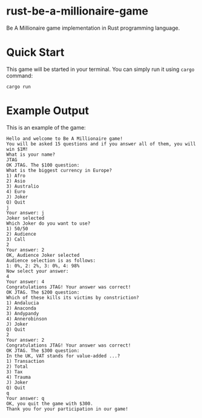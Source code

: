 # rust-be-a-millionaire-game
Be A Millionaire game implementation in Rust programming language.

# Quick Start

This game will be started in your terminal. You can simply run it using `cargo` command:

```shell
cargo run
```

# Example Output

This is an example of the game:

```shell
Hello and welcome to Be A Millionaire game!
You will be asked 15 questions and if you answer all of them, you will win $1M!
What is your name?
JTAG
OK JTAG. The $100 question:
What is the biggest currency in Europe?
1) Afro
2) Asio
3) Australio
4) Euro
J) Joker
Q) Quit
j
Your answer: j
Joker selected
Which Joker do you want to use?
1) 50/50
2) Audience
3) Call
2
Your answer: 2
OK, Audience Joker selected
Audience selection is as follows:
1: 0%, 2: 2%, 3: 0%, 4: 98%
Now select your answer:
4
Your answer: 4
Congratulations JTAG! Your answer was correct!
OK JTAG. The $200 question:
Which of these kills its victims by constriction?
1) Andalucia
2) Anaconda
3) Andypandy
4) Annerobinson
J) Joker
Q) Quit
2
Your answer: 2
Congratulations JTAG! Your answer was correct!
OK JTAG. The $300 question:
In the UK, VAT stands for value-added ...?
1) Transaction
2) Total
3) Tax
4) Trauma
J) Joker
Q) Quit
q
Your answer: q
OK, you quit the game with $300.
Thank you for your participation in our game!
```